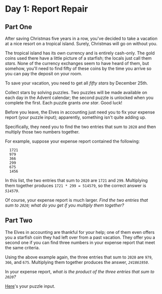 # Day 1: Report Repair

## Part One

After saving Christmas five years in a row, you've decided to take a vacation 
at a nice resort on a tropical island. Surely, Christmas will go on without 
you.

The tropical island has its own currency and is entirely cash-only. The gold 
coins used there have a little picture of a starfish; the locals just call 
them _stars_. None of the currency exchanges seem to have heard of them, but 
somehow, you'll need to find fifty of these coins by the time you arrive so 
you can pay the deposit on your room.

To save your vacation, you need to get all _fifty stars_ by December 25th.

Collect stars by solving puzzles. Two puzzles will be made available on each 
day in the Advent calendar; the second puzzle is unlocked when you complete 
the first. Each puzzle grants _one star_. Good luck!

Before you leave, the Elves in accounting just need you to fix your expense 
report (your puzzle input); apparently, something isn't quite adding up.

Specifically, they need you to find the two entries that sum to `2020` and 
then multiply those two numbers together.

For example, suppose your expense report contained the following:

```
  1721
  979
  366
  299
  675
  1456
```

In this list, the two entries that sum to `2020` are `1721` and `299`. 
Multiplying them together produces `1721 * 299 = 514579`, so the correct 
answer is _`514579`_.

Of course, your expense report is much larger. _Find the two entries that sum 
to `2020`; what do you get if you multiply them together?_

## Part Two

The Elves in accounting are thankful for your help; one of them even offers 
you a starfish coin they had left over from a past vacation. They offer you a 
second one if you can find three numbers in your expense report that meet the 
same criteria.

Using the above example again, the three entries that sum to `2020` are `979`, 
`366`, and `675`. Multiplying them together produces the answer, _`241861950`_.

In your expense report, _what is the product of the three entries that sum to 
`2020`?_

[Here](./0x7e4-01.in)'s your puzzle input.
